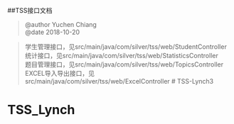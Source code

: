 ##TSS接口文档
> @author Yuchen Chiang  
> @date 2018-10-20 
 
> 学生管理接口，见src/main/java/com/silver/tss/web/StudentController  
> 统计接口，见src/main/java/com/silver/tss/web/StatisticsController  
> 题目管理接口，见src/main/java/com/silver/tss/web/TopicsController   
> EXCEL导入导出接口，见src/main/java/com/silver/tss/web/ExcelController # TSS-Lynch3
# TSS_Lynch
